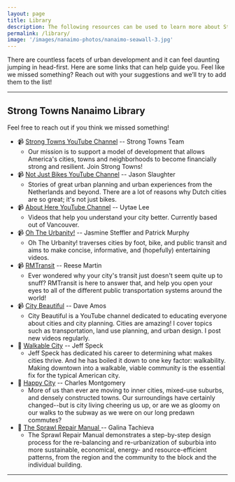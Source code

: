 ```yaml
---
layout: page
title: Library
description: The following resources can be used to learn more about Strong Towns. There are countless solid books, YouTube content creators, and podcasters who can help you learn about sustainable urban planning. Here are some of our favourites!
permalink: /library/
image: '/images/nanaimo-photos/nanaimo-seawall-3.jpg'
---
```


There are countless facets of urban development and it can feel daunting jumping in head-first. Here are some links that can help guide you. Feel like we missed something? Reach out with your suggestions and we’ll try to add them to the list!

***

## Strong Towns Nanaimo Library

Feel free to reach out if you think we missed something!

* 📹 [Strong Towns YouTube Channel](https://www.youtube.com/@strongtowns/featured) -- Strong Towns Team
  *  Our mission is to support a model of development that allows America's cities, towns and neighborhoods to become financially strong and resilient. Join Strong Towns!
* 📹 [Not Just Bikes YouTube Channel](https://www.youtube.com/c/notjustbikes) -- Jason Slaughter
  *  Stories of great urban planning and urban experiences from the Netherlands and beyond. There are a lot of reasons why Dutch cities are so great; it's not just bikes.
* 📹 [About Here YouTube Channel](https://www.youtube.com/c/AboutHere) -- Uytae Lee
  *  Videos that help you understand your city better. Currently based out of Vancouver. 
* 📹 [Oh The Urbanity!](https://www.youtube.com/c/OhTheUrbanity) -- Jasmine Steffler and Patrick Murphy 
  *  Oh The Urbanity! traverses cities by foot, bike, and public transit and aims to make concise, informative, and (hopefully) entertaining videos.
* 📹 [RMTransit](https://www.youtube.com/c/rmtransit) -- Reese Martin 
  *  Ever wondered why your city's transit just doesn't seem quite up to snuff? RMTransit is here to answer that, and help you open your eyes to all of the different public transportation systems around the world! 
* 📹 [City Beautiful](https://www.youtube.com/c/CityBeautiful) -- Dave Amos 
  *  City Beautiful is a YouTube channel dedicated to educating everyone about cities and city planning. Cities are amazing! I cover topics such as transportation, land use planning, and urban design. I post new videos regularly.
* 📖 [Walkable City](https://www.amazon.ca/Walkable-City-Downtown-Save-America/dp/0865477728) -- Jeff Speck 
  * Jeff Speck has dedicated his career to determining what makes cities thrive. And he has boiled it down to one key factor: walkability. Making downtown into a walkable, viable community is the essential fix for the typical American city.
* 📖 [Happy City](https://www.amazon.ca/Happy-City-Transforming-Through-Design/dp/0385669143) -- Charles Montgomery
  * More of us than ever are moving to inner cities, mixed-use suburbs, and densely constructed towns. Our surroundings have certainly changed--but is city living cheering us up, or are we as gloomy on our walks to the subway as we were on our long predawn commutes? 
* 📖 [The Sprawl Repair Manual ](https://www.amazon.ca/Sprawl-Repair-Manual-Galina-Tachieva/dp/1597267325) -- Galina Tachieva
  * The Sprawl Repair Manual demonstrates a step-by-step design process for the re-balancing and re-urbanization of suburbia into more sustainable, economical, energy- and resource-efficient patterns, from the region and the community to the block and the individual building.

***